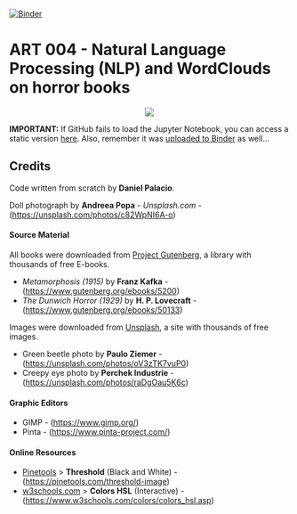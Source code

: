 [![Binder](https://mybinder.org/badge_logo.svg)](https://mybinder.org/v2/gh/palaciodaniel/natural_language_processing_and_wordclouds_on_books/main?filepath=applying_nlp_and_wordclouds_to_horror_books.ipynb)

# ART 004 - Natural Language Processing (NLP) and WordClouds on horror books

<p align="center"> 
<img src="https://images.unsplash.com/photo-1467103789230-f91a5ff8048a?ixlib=rb-1.2.1&ixid=eyJhcHBfaWQiOjEyMDd9&auto=format&fit=crop&w=750&q=80">
</p>

**IMPORTANT:** If GitHub fails to load the Jupyter Notebook, you can access a static version [here](https://nbviewer.jupyter.org/github/palaciodaniel/natural_language_processing_and_wordclouds_on_books/blob/main/applying_nlp_and_wordclouds_to_horror_books.ipynb). Also, remember it was [uploaded to Binder](https://mybinder.org/v2/gh/palaciodaniel/natural_language_processing_and_wordclouds_on_books/main?filepath=applying_nlp_and_wordclouds_to_horror_books.ipynb) as well...

## Credits
Code written from scratch by **Daniel Palacio**.

Doll photograph by **Andreea Popa** - *Unsplash.com* - (https://unsplash.com/photos/c82WpNI6A-o)

#### Source Material
All books were downloaded from [Project Gutenberg](https://www.gutenberg.org/), a library with thousands of free E-books.
- *Metamorphosis (1915)* by **Franz Kafka** - (https://www.gutenberg.org/ebooks/5200)
- *The Dunwich Horror (1929)* by **H. P. Lovecraft** - (https://www.gutenberg.org/ebooks/50133)

Images were downloaded from [Unsplash](https://www.unsplash.com), a site with thousands of free images.
- Green beetle photo by **Paulo Ziemer** - (https://unsplash.com/photos/oV3zTK7vuP0)
- Creepy eye photo by **Perchek Industrie** - (https://unsplash.com/photos/raDgOau5K6c)

#### Graphic Editors
- GIMP - (https://www.gimp.org/)
- Pinta - (https://www.pinta-project.com/)

#### Online Resources
- [Pinetools](https://pinetools.com/) > **Threshold** (Black and White) - (https://pinetools.com/threshold-image)
- [w3schools.com](https://www.w3schools.com/) > **Colors HSL** (Interactive) - (https://www.w3schools.com/colors/colors_hsl.asp)
